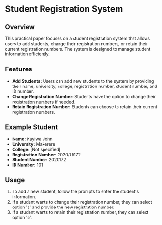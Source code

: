 # Student Registration System

## Overview
This practical paper focuses on a student registration system that allows users to add students, change their registration numbers, or retain their current registration numbers. The system is designed to manage student information efficiently.

## Features
- **Add Students:** Users can add new students to the system by providing their name, university, college, registration number, student number, and ID number.
- **Change Registration Number:** Students have the option to change their registration numbers if needed.
- **Retain Registration Number:** Students can choose to retain their current registration numbers.

## Example Student
- **Name:** Kayiwa John
- **University:** Makerere
- **College:** [Not specified]
- **Registration Number:** 2020/U/172
- **Student Number:** 2020172
- **ID Number:** 101

## Usage
1. To add a new student, follow the prompts to enter the student's information.
2. If a student wants to change their registration number, they can select option 'a' and provide the new registration number.
3. If a student wants to retain their registration number, they can select option 'b'.
